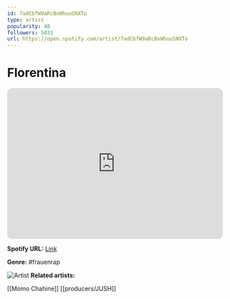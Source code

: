 ```yaml
---
id: 7adCbfW9aRcBxWhuuSNXTo
type: artist
popularity: 48
followers: 5033
url: https://open.spotify.com/artist/7adCbfW9aRcBxWhuuSNXTo
---
```

# Florentina

<iframe style="border-radius:12px" src="https://open.spotify.com/embed/artist/7adCbfW9aRcBxWhuuSNXTo" width="100%" height="352" frameBorder="0" allowfullscreen="" allow="autoplay; clipboard-write; encrypted-media; fullscreen; picture-in-picture" loading="lazy"></iframe>

**Spotify URL:** [Link](https://open.spotify.com/artist/7adCbfW9aRcBxWhuuSNXTo)

**Genre:**  #frauenrap

![Artist](https://i.scdn.co/image/ab6761610000e5eb9ca49f2b7089ad3148dedfe4)
**Related artists:**

[[Momo Chahine]]
[[producers/JUSH]]
